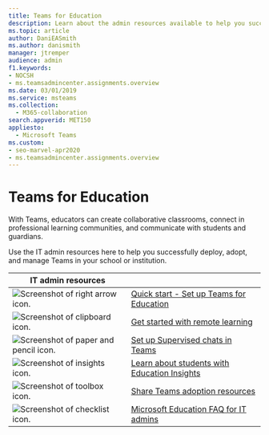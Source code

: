 ```yaml
---
title: Teams for Education
description: Learn about the admin resources available to help you successfully deploy, adopt, and manage Teams in your school or institution.
ms.topic: article
author: DaniEASmith
ms.author: danismith
manager: jtremper
audience: admin
f1.keywords:
- NOCSH
- ms.teamsadmincenter.assignments.overview
ms.date: 03/01/2019
ms.service: msteams
ms.collection: 
  - M365-collaboration
search.appverid: MET150
appliesto: 
  - Microsoft Teams
ms.custom: 
- seo-marvel-apr2020
- ms.teamsadmincenter.assignments.overview
---
```


# Teams for Education

With Teams, educators can create collaborative classrooms, connect in professional learning communities, and communicate with students and guardians.

Use the IT admin resources here to help you successfully deploy, adopt, and manage Teams in your school or institution.

| IT admin resources | &nbsp; |
| ------------------ | ------ |
| ![Screenshot of right arrow icon.](../media/arrow-right-2-teams.svg)  |  [Quick start - Set up Teams for Education](../teams-quick-start-guide-edu.md) |
| ![Screenshot of clipboard icon.](../media/tasks-teams-copy.svg)  |  [Get started with remote learning](../remote-learning-edu.md) |
| ![Screenshot of paper and pencil icon.](../media/sign-up-teams.svg) | [Set up Supervised chats in Teams](../supervise-chats-edu.md) |
| ![Screenshot of insights icon.](../media/insights-teams.svg) | [Learn about students with Education Insights](../class-insights.md) |
| ![Screenshot of toolbox icon.](../media/toolbox.svg)  |  [Share Teams adoption resources](../resources-teams-edu.md) |
| ![Screenshot of checklist icon.](../media/task-checklist-planning-teams.svg)  |  [Microsoft Education FAQ for IT admins](../plan-teams-governance-edu.md) |

